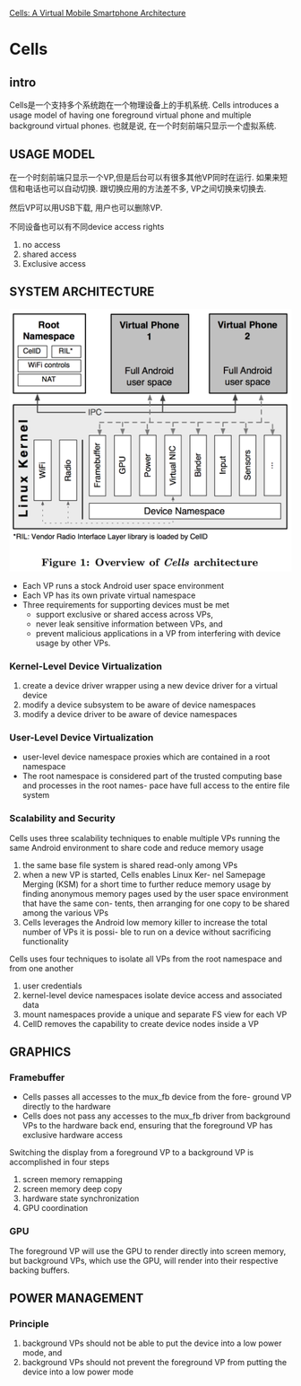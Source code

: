 [Cells: A Virtual Mobile Smartphone Architecture](https://www.google.com/url?sa=t&rct=j&q=&esrc=s&source=web&cd=1&cad=rja&uact=8&ved=0ahUKEwi488vltvjKAhVM0WMKHbfhBl0QFggdMAA&url=http%3A%2F%2Fwww.cs.columbia.edu%2F~nieh%2Fpubs%2Fsosp2011_cells.pdf&usg=AFQjCNFe7C7Bypfv8N5_eKPMDwpqs3kXdA&sig2=a4J6y4YNWIMhrv-BBL5gpA)

# Cells

## intro

Cells是一个支持多个系统跑在一个物理设备上的手机系统. Cells introduces a usage model of having one foreground virtual phone and multiple background virtual phones. 也就是说, 在一个时刻前端只显示一个虚拟系统.

## USAGE MODEL

在一个时刻前端只显示一个VP,但是后台可以有很多其他VP同时在运行. 如果来短信和电话也可以自动切换. 跟切换应用的方法差不多, VP之间切换来切换去.

然后VP可以用USB下载, 用户也可以删除VP.

不同设备也可以有不同device access rights

1. no access
2. shared access
3. Exclusive access

## SYSTEM ARCHITECTURE

![](./imgs/cells.png)

* Each VP runs a stock Android user space environment
* Each VP has its own private virtual namespace
* Three requirements for supporting devices must be met
  * support exclusive or shared access across VPs,
  * never leak sensitive information between VPs, and  
  * prevent malicious applications in a VP from interfering with device usage by other VPs.

### Kernel-Level Device Virtualization
1. create a device driver wrapper using a new device driver for a virtual device
2. modify a device subsystem to be aware of device namespaces
3. modify a device driver to be aware of device namespaces

### User-Level Device Virtualization

* user-level device namespace proxies which are contained in a root namespace
* The root namespace is considered part of the trusted computing base and processes in the root names- pace have full access to the entire file system

### Scalability and Security
Cells uses three scalability techniques to enable multiple VPs running the same Android environment to share code and reduce memory usage

1. the same base file system is shared read-only among VPs
2. when a new VP is started, Cells enables Linux Ker- nel Samepage Merging (KSM) for a short time to further reduce memory usage by finding anonymous memory pages used by the user space environment that have the same con- tents, then arranging for one copy to be shared among the various VPs
3. Cells leverages the Android low memory killer to increase the total number of VPs it is possi- ble to run on a device without sacrificing functionality

Cells uses four techniques to isolate all VPs from the root namespace and from one another

1. user credentials
2. kernel-level device namespaces isolate device access and associated data
3. mount namespaces provide a unique and separate FS view for each VP
4. CellD removes the capability to create device nodes inside a VP


## GRAPHICS

### Framebuffer
* Cells passes all accesses to the mux_fb device from the fore- ground VP directly to the hardware
* Cells does not pass any accesses to the mux_fb driver from background VPs to the hardware back end, ensuring that the foreground VP has exclusive hardware access

Switching the display from a foreground VP to a background VP is accomplished in four steps
1. screen memory remapping
2. screen memory deep copy
3. hardware state synchronization
4. GPU coordination

### GPU
The foreground VP will use the GPU to render directly into screen memory, but background VPs, which use the GPU, will render into their respective backing buffers.

## POWER MANAGEMENT

### Principle
1. background VPs should not be able to put the device into a low power mode, and
2. background VPs should not prevent the foreground VP from putting the device into a low power mode
